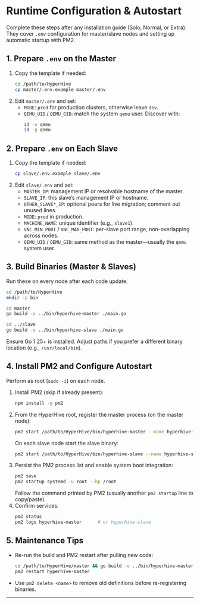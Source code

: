 # Runtime Configuration & Autostart
Complete these steps after any installation guide (Solo, Normal, or Extra). They cover `.env` configuration for master/slave nodes and setting up automatic startup with PM2.

## 1. Prepare `.env` on the Master
1. Copy the template if needed:
   ```bash
   cd /path/to/HyperHive
   cp master/.env.example master/.env
   ```
2. Edit `master/.env` and set:
   - `MODE`: `prod` for production clusters, otherwise leave `dev`.
   - `QEMU_UID` / `QEMU_GID`: match the system `qemu` user. Discover with:
     ```bash
     id -u qemu
     id -g qemu
     ```


## 2. Prepare `.env` on Each Slave
1. Copy the template if needed:
   ```bash
   cp slave/.env.example slave/.env
   ```
2. Edit `slave/.env` and set:
   - `MASTER_IP`: management IP or resolvable hostname of the master.
   - `SLAVE_IP`: this slave’s management IP or hostname.
   - `OTHER_SLAVE*_IP`: optional peers for live migration; comment out unused lines.
   - `MODE`: `prod` in production.
   - `MACHINE_NAME`: unique identifier (e.g., `slave1`).
   - `VNC_MIN_PORT` / `VNC_MAX_PORT`: per-slave port range, non-overlapping across nodes.
   - `QEMU_UID` / `QEMU_GID`: same method as the master—usually the `qemu` system user.


## 3. Build Binaries (Master & Slaves)
Run these on every node after each code update.
```bash
cd /path/to/HyperHive
mkdir -p bin

cd master
go build -o ../bin/hyperhive-master ./main.go

cd ../slave
go build -o ../bin/hyperhive-slave ./main.go
```
Ensure Go 1.25+ is installed. Adjust paths if you prefer a different binary location (e.g., `/usr/local/bin`).

## 4. Install PM2 and Configure Autostart
Perform as root (`sudo -i`) on each node.

1. Install PM2 (skip if already present):
   ```bash
   npm install -g pm2
   ```
2. From the HyperHive root, register the master process (on the master node):
   ```bash
   pm2 start /path/to/HyperHive/bin/hyperhive-master --name hyperhive-master
   ```
   On each slave node start the slave binary:
   ```bash
   pm2 start /path/to/HyperHive/bin/hyperhive-slave --name hyperhive-slave
   ```
3. Persist the PM2 process list and enable system boot integration:
   ```bash
   pm2 save
   pm2 startup systemd -u root --hp /root
   ```
   Follow the command printed by PM2 (usually another `pm2 startup` line to copy/paste).
4. Confirm services:
   ```bash
   pm2 status
   pm2 logs hyperhive-master      # or hyperhive-slave
   ```

## 5. Maintenance Tips
- Re-run the build and PM2 restart after pulling new code:
  ```bash
  cd /path/to/HyperHive/master && go build -o ../bin/hyperhive-master ./main.go
  pm2 restart hyperhive-master
  ```
- Use `pm2 delete <name>` to remove old definitions before re-registering binaries.
***
